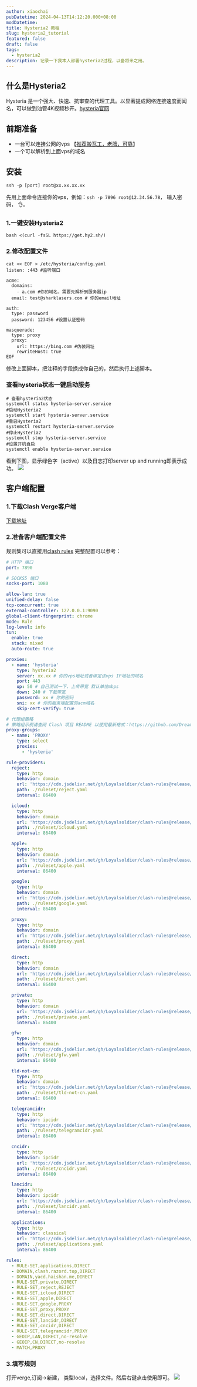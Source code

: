 ```yaml
---
author: xiaochai
pubDatetime: 2024-04-13T14:12:20.000+08:00
modDatetime:
title: Hysteria2 教程
slug: hysteria2_tutorial
featured: false
draft: false
tags:
  - hysteria2
description: 记录一下我本人部署hysteria2过程，以备将来之用。
---
```


## 什么是Hysteria2

Hysteria 是一个强大、快速、抗审查的代理工具。以显著提成网络连接速度而闻名，可以做到油管4K视频秒开。[hysteria官网](https://v2.hysteria.network/zh/)

## 前期准备

- 一台可以连接公网的vps 【[推荐搬瓦工，老牌，可靠](https://bandwagonhost.com/aff.php?aff=74572)】
- 一个可以解析到上面vps的域名

## 安装

```shell
ssh -p [port] root@xx.xx.xx.xx
```

先用上面命令连接你的vps，例如：`ssh -p 7896 root@12.34.56.78`， 输入密码， 👌。

### 1.一键安装Hysteria2

```shell
bash <(curl -fsSL https://get.hy2.sh/)
```

### 2.修改配置文件

```shell
cat << EOF > /etc/hysteria/config.yaml
listen: :443 #监听端口

acme:
  domains:
    - a.com #你的域名，需要先解析到服务器ip
  email: test@sharklasers.com # 你的email地址

auth:
  type: password
  password: 123456 #设置认证密码

masquerade:
  type: proxy
  proxy:
    url: https://bing.com #伪装网址
    rewriteHost: true
EOF
```

修改上面脚本，把注释的字段换成你自己的，然后执行上述脚本。

### 查看hysteria状态一键启动服务

```shell
# 查看hysteria2状态
systemctl status hysteria-server.service
#启动Hysteria2
systemctl start hysteria-server.service
#重启Hysteria2
systemctl restart hysteria-server.service
#停止Hysteria2
systemctl stop hysteria-server.service
#设置开机自启
systemctl enable hysteria-server.service
```

看到下图，显示绿色字（active）以及日志打印server up and running即表示成功。
![](/assets/hysteria2_tutorial_pic_1.png)

## 客户端配置

### 1.下载Clash Verge客户端

[下载地址](https://github.com/clash-verge-rev/clash-verge-rev)

### 2.准备客户端配置文件

规则集可以直接用[clash rules](https://github.com/Loyalsoldier/clash-rules)
完整配置可以参考：

```yaml
# HTTP 端口
port: 7890

# SOCKS5 端口
socks-port: 1080

allow-lan: true
unified-delay: false
tcp-concurrent: true
external-controller: 127.0.0.1:9090
global-client-fingerprint: chrome
mode: Rule
log-level: info
tun:
  enable: true
  stack: mixed
  auto-route: true

proxies:
  - name: 'hysteria'
    type: hysteria2
    server: xx.xx # 你的vps地址或者绑定该vps IP地址的域名
    port: 443
    up: 50 # 自己测试一下，上传带宽 默认单位mbps
    down: 240 # 下载带宽
    password: xx # 你的密码
    sni: xx # 你的服务端配置的acm域名
    skip-cert-verify: true

# 代理组策略
# 策略组示例请查阅 Clash 项目 README 以使用最新格式：https://github.com/Dreamacro/clash/blob/master/README.md
proxy-groups:
  - name: 'PROXY'
    type: select
    proxies:
      - 'hysteria'

rule-providers:
  reject:
    type: http
    behavior: domain
    url: 'https://cdn.jsdelivr.net/gh/Loyalsoldier/clash-rules@release/reject.txt'
    path: ./ruleset/reject.yaml
    interval: 86400

  icloud:
    type: http
    behavior: domain
    url: 'https://cdn.jsdelivr.net/gh/Loyalsoldier/clash-rules@release/icloud.txt'
    path: ./ruleset/icloud.yaml
    interval: 86400

  apple:
    type: http
    behavior: domain
    url: 'https://cdn.jsdelivr.net/gh/Loyalsoldier/clash-rules@release/apple.txt'
    path: ./ruleset/apple.yaml
    interval: 86400

  google:
    type: http
    behavior: domain
    url: 'https://cdn.jsdelivr.net/gh/Loyalsoldier/clash-rules@release/google.txt'
    path: ./ruleset/google.yaml
    interval: 86400

  proxy:
    type: http
    behavior: domain
    url: 'https://cdn.jsdelivr.net/gh/Loyalsoldier/clash-rules@release/proxy.txt'
    path: ./ruleset/proxy.yaml
    interval: 86400

  direct:
    type: http
    behavior: domain
    url: 'https://cdn.jsdelivr.net/gh/Loyalsoldier/clash-rules@release/direct.txt'
    path: ./ruleset/direct.yaml
    interval: 86400

  private:
    type: http
    behavior: domain
    url: 'https://cdn.jsdelivr.net/gh/Loyalsoldier/clash-rules@release/private.txt'
    path: ./ruleset/private.yaml
    interval: 86400

  gfw:
    type: http
    behavior: domain
    url: 'https://cdn.jsdelivr.net/gh/Loyalsoldier/clash-rules@release/gfw.txt'
    path: ./ruleset/gfw.yaml
    interval: 86400

  tld-not-cn:
    type: http
    behavior: domain
    url: 'https://cdn.jsdelivr.net/gh/Loyalsoldier/clash-rules@release/tld-not-cn.txt'
    path: ./ruleset/tld-not-cn.yaml
    interval: 86400

  telegramcidr:
    type: http
    behavior: ipcidr
    url: 'https://cdn.jsdelivr.net/gh/Loyalsoldier/clash-rules@release/telegramcidr.txt'
    path: ./ruleset/telegramcidr.yaml
    interval: 86400

  cncidr:
    type: http
    behavior: ipcidr
    url: 'https://cdn.jsdelivr.net/gh/Loyalsoldier/clash-rules@release/cncidr.txt'
    path: ./ruleset/cncidr.yaml
    interval: 86400

  lancidr:
    type: http
    behavior: ipcidr
    url: 'https://cdn.jsdelivr.net/gh/Loyalsoldier/clash-rules@release/lancidr.txt'
    path: ./ruleset/lancidr.yaml
    interval: 86400

  applications:
    type: http
    behavior: classical
    url: 'https://cdn.jsdelivr.net/gh/Loyalsoldier/clash-rules@release/applications.txt'
    path: ./ruleset/applications.yaml
    interval: 86400

rules:
  - RULE-SET,applications,DIRECT
  - DOMAIN,clash.razord.top,DIRECT
  - DOMAIN,yacd.haishan.me,DIRECT
  - RULE-SET,private,DIRECT
  - RULE-SET,reject,REJECT
  - RULE-SET,icloud,DIRECT
  - RULE-SET,apple,DIRECT
  - RULE-SET,google,PROXY
  - RULE-SET,proxy,PROXY
  - RULE-SET,direct,DIRECT
  - RULE-SET,lancidr,DIRECT
  - RULE-SET,cncidr,DIRECT
  - RULE-SET,telegramcidr,PROXY
  - GEOIP,LAN,DIRECT,no-resolve
  - GEOIP,CN,DIRECT,no-resolve
  - MATCH,PROXY
```

### 3.填写规则

打开verge,订阅->新建， 类型local，选择文件。然后右键点击使用即可。
![](/assets/hysteria2_tutorial_pic_2.png)

